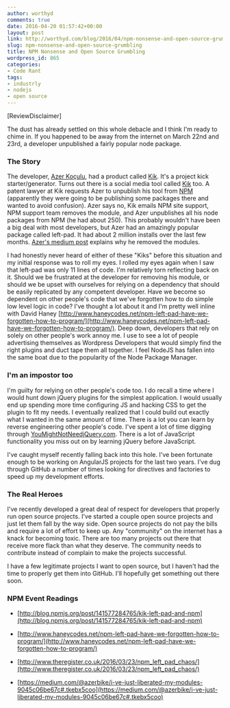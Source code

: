 ```yaml
---
author: worthyd
comments: true
date: 2016-04-20 01:57:42+00:00
layout: post
link: http://worthyd.com/blog/2016/04/npm-nonsense-and-open-source-grumbling/
slug: npm-nonsense-and-open-source-grumbling
title: NPM Nonsense and Open Source Grumbling
wordpress_id: 865
categories:
- Code Rant
tags:
- industrly
- nodejs
- open source
---
```


[ReviewDisclaimer]

The dust has already settled on this whole debacle and I think I'm ready to chime in.  If you happened to be away from the internet on March 22nd and 23rd, a developer unpublished a fairly popular node package.  



### The Story


The developer, [Azer Koçulu](https://medium.com/@azerbike), had a product called [Kik](https://github.com/starters/kik). It's a project kick starter/generator. Turns out there is a social media tool called [Kik](https://www.kik.com/) too.  A patent lawyer at Kik requests Azer to unpublish his tool from [NPM](https://www.npmjs.com/) (apparently they were going to be publishing some packages there and wanted to avoid confusion).  Azer says no, Kik emails NPM site support, NPM support team removes the module, and Azer unpublishes all his node packages from NPM (he had about 250).  This probably wouldn't have been a big deal with most developers, but Azer had an amazingly popular package called left-pad.  It had about 2 million installs over the last few months. [Azer's medium post](https://medium.com/@azerbike/i-ve-just-liberated-my-modules-9045c06be67c#.tkebx5coo) explains why he removed the modules. 

I had honestly never heard of either of these "Kiks" before this situation and my initial response was to roll my eyes.  I rolled my eyes again when I saw that left-pad was only 11 lines of code. I'm relatively torn reflecting back on it.  Should we be frustrated at the developer for removing his module, or should we be upset with ourselves for relying on a dependency that should be easily replicated by any competent developer.  Have we become so dependent on other people's code that we've forgotten how to do simple low level logic in code?  I've thought a lot about it and I'm pretty well inline with David Haney [http://www.haneycodes.net/npm-left-pad-have-we-forgotten-how-to-program/](http://www.haneycodes.net/npm-left-pad-have-we-forgotten-how-to-program/).  Deep down, developers that rely on solely on other people's work annoy me. I use to see a lot of people advertising themselves as Wordpress Developers that would simply find the right plugins and duct tape them all together.  I feel NodeJS has fallen into the same boat due to the popularity of the Node Package Manager.



### I'm an impostor too


I'm guilty for relying on other people's code too.  I do recall a time where I would hunt down jQuery plugins for the simplest application. I would usually end up spending more time configuring JS and hacking CSS to get the plugin to fit my needs. I eventually realized that I could build out exactly what I wanted in the same amount of time.  There is a lot you can learn by reverse engineering other people's code.  I've spent a lot of time digging through [YouMightNotNeedjQuery.com](http://youmightnotneedjquery.com/).  There is a lot of JavaScript functionality you miss out on by learning jQuery before JavaScript.

I've caught myself recently falling back into this hole. I've been fortunate enough to be working on AngularJS projects for the last two years.  I've dug through GitHub a number of times looking for directives and factories to speed up my development efforts.  



### The Real Heroes


I've recently developed a great deal of respect for developers that properly run open source projects.  I've started a couple open source projects and just let them fall by the way side. Open source projects do not pay the bills and require a lot of effort to keep up.  Any "community" on the internet has a knack for becoming toxic.  There are too many projects out there that receive more flack than what they deserve. The community needs to contribute instead of complain to make the projects successful. 

I have a few legitimate projects I want to open source, but I haven't had the time to properly get them into GitHub.  I'll hopefully get something out there soon.



### NPM Event Readings

  * [http://blog.npmjs.org/post/141577284765/kik-left-pad-and-npm](http://blog.npmjs.org/post/141577284765/kik-left-pad-and-npm)


  * [http://www.haneycodes.net/npm-left-pad-have-we-forgotten-how-to-program/](http://www.haneycodes.net/npm-left-pad-have-we-forgotten-how-to-program/)


  * [http://www.theregister.co.uk/2016/03/23/npm_left_pad_chaos/](http://www.theregister.co.uk/2016/03/23/npm_left_pad_chaos/)


  * [https://medium.com/@azerbike/i-ve-just-liberated-my-modules-9045c06be67c#.tkebx5coo](https://medium.com/@azerbike/i-ve-just-liberated-my-modules-9045c06be67c#.tkebx5coo)
